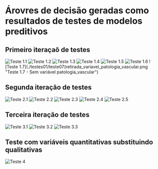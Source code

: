 # Árovres de decisão geradas como resultados de testes de modelos preditivos

## Primeiro iteraçaõ de testes
![Teste 1.1](./testes01/teste01.png "Teste 1.1 - Controle")
![Teste 1.2](./testes01/teste02(retirada_variavel_sedentarismo).png "Teste 1.2 - Sem variável sedentarismo")
![Teste 1.3](./testes01/teste03(retirada_variavel_colesterol_alto).png "Teste 1.3 - Sem variável colesterol_alto")
![Teste 1.4](./testes01/teste04(retirada_variavel_peso_maior_80).png "Teste 1.4 - Sem variável peso_maior_80")
![Teste 1.5](./testes01/teste05(retirada_variavel_glicemia_elevada).png "Teste 1.5 - Sem variável glicemia_elevada")
![Teste 1.6](./testes01/teste06(retirada_variavel_etilismo).png "Teste 1.6 - Sem variável etilismo")
![Teste 1.7](./testes01/teste07(retirada_variavel_patologia_vascular.png "Teste 1.7 - Sem variável patologia_vascular")

## Segunda iteração de testes
![Teste 2.1](./testes02/teste01(sem_colesterol_alto_sedentarismo).png "Teste 2.1 - Sem variáveis colesterol_alto e sedentarismo")
![Teste 2.2](./testes02/teste02(sem_colesterol_alto_peso_maior_80).png "Teste 2.2 - Sem variáveis colesterol_alto e peso_maior_80")
![Teste 2.3](./testes02/teste03(sem_colesterol_alto_glicemia_elevada).png "Teste 2.3 - Sem variáveis colesterol_alto e glicemia_elevada")
![Teste 2.4](./testes02/teste04(sem_colesterol_alto_etilismo).png "Teste 2.4 - Sem variáveis colesterol_alto e glicemia_etilismo")
![Teste 2.5](./testes02/teste05(sem_colesterol_alto_patologia_vascular).png "Teste 2.5 - Sem variáveis colesterol_alto e patologia_vascular")

## Terceira iteração de testes
![Teste 3.1](./testes03/teste01(sem_colesterol_alto_patologia_vascular_sedentarismo).png "Teste 3.1 - Sem variáveis colesterol_alto, patologia_vascular e sedentarismo")
![Teste 3.2](./testes03/teste02(sem_colesterol_alto_patologia_vascular_glicemia_elevada).png "Teste 3.2 - Sem variáveis colesterol_alto, patologia_vascular e glicemia_elevada")
![Teste 3.3](./testes03/teste03(sem_colesterol_alto_patologia_vascular_etilismo).png "Teste 3.3 - Sem variáveis colesterol_alto, patologia_vascular e etilismo")

## Teste com variáveis quantitativas substituindo qualitativas 
![Teste 4](./testeComVarQuantitativa.png "Teste 2.5 - Sem variáveis colesterol_alto e patologia_vascular")
